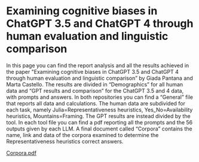 # Examining cognitive biases in ChatGPT 3.5 and ChatGPT 4 through human evaluation and linguistic comparison
In this page you can find the report analysis and all the results achieved in the paper "Examining cognitive biases in ChatGPT 3.5 and ChatGPT 4 through human evaluation and linguistic comparison” by Giada Pantana and Marta Castello. 
The results are divided in “Demographics” for all human data and “GPT results and comparison” for the ChatGPT 3.5 and 4 data, with prompts and answers. In both repositories you can find a “General” file that reports all data and calculations. The human data are subdivided for each task, namely Julia=Representativeness heuristics, Yes_No=Availability heuristics, Mountains=Framing. The GPT results are instead divided by the tool. In each tool file you can find a pdf reporting all the prompts and the 56 outputs given by each LLM. 
A final document called “Corpora” contains the name, link and data of the corpora examined to determine the Representativeness heuristics correct answers.

[Corpora.pdf](https://github.com/CreativeWords/Cognitive_Bias_GPT/files/15235953/corpora.pdf)
